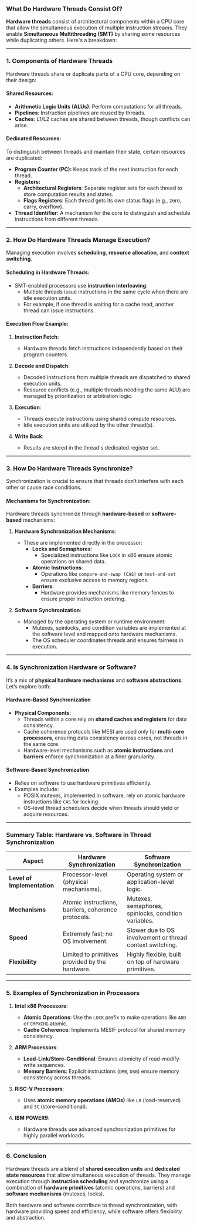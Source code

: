 ### What Do Hardware Threads Consist Of?

**Hardware threads** consist of architectural components within a CPU core that allow the simultaneous execution of multiple instruction streams. They enable **Simultaneous Multithreading (SMT)** by sharing some resources while duplicating others. Here's a breakdown:

---

### 1. **Components of Hardware Threads**

Hardware threads share or duplicate parts of a CPU core, depending on their design:

#### **Shared Resources:**

- **Arithmetic Logic Units (ALUs)**: Perform computations for all threads.
- **Pipelines**: Instruction pipelines are reused by threads.
- **Caches**: L1/L2 caches are shared between threads, though conflicts can arise.

#### **Dedicated Resources:**

To distinguish between threads and maintain their state, certain resources are duplicated:

- **Program Counter (PC):** Keeps track of the next instruction for each thread.
- **Registers:**
    - **Architectural Registers**: Separate register sets for each thread to store computation results and states.
    - **Flags Registers**: Each thread gets its own status flags (e.g., zero, carry, overflow).
- **Thread Identifier:** A mechanism for the core to distinguish and schedule instructions from different threads.

---

### 2. **How Do Hardware Threads Manage Execution?**

Managing execution involves **scheduling**, **resource allocation**, and **context switching**.

#### **Scheduling in Hardware Threads:**

- SMT-enabled processors use **instruction interleaving**:
    - Multiple threads issue instructions in the same cycle when there are idle execution units.
    - For example, if one thread is waiting for a cache read, another thread can issue instructions.

#### **Execution Flow Example:**

1. **Instruction Fetch**:
    
    - Hardware threads fetch instructions independently based on their program counters.
2. **Decode and Dispatch**:
    
    - Decoded instructions from multiple threads are dispatched to shared execution units.
    - Resource conflicts (e.g., multiple threads needing the same ALU) are managed by prioritization or arbitration logic.
3. **Execution**:
    
    - Threads execute instructions using shared compute resources.
    - Idle execution units are utilized by the other thread(s).
4. **Write Back**:
    
    - Results are stored in the thread's dedicated register set.

---

### 3. **How Do Hardware Threads Synchronize?**

Synchronization is crucial to ensure that threads don’t interfere with each other or cause race conditions.

#### **Mechanisms for Synchronization:**

Hardware threads synchronize through **hardware-based** or **software-based** mechanisms:

1. **Hardware Synchronization Mechanisms**:
    
    - These are implemented directly in the processor:
        - **Locks and Semaphores**:
            - Specialized instructions like `LOCK` in x86 ensure atomic operations on shared data.
        - **Atomic Instructions**:
            - Operations like `compare-and-swap (CAS)` or `test-and-set` ensure exclusive access to memory regions.
        - **Barriers**:
            - Hardware provides mechanisms like memory fences to ensure proper instruction ordering.
2. **Software Synchronization**:
    
    - Managed by the operating system or runtime environment:
        - Mutexes, spinlocks, and condition variables are implemented at the software level and mapped onto hardware mechanisms.
        - The OS scheduler coordinates threads and ensures fairness in execution.

---

### 4. **Is Synchronization Hardware or Software?**

It’s a mix of **physical hardware mechanisms** and **software abstractions**. Let’s explore both:

#### **Hardware-Based Synchronization**

*   **Physical Components**:
    *   Threads within a core rely on **shared caches and registers** for data consistency.
    *   Cache coherence protocols like MESI are used only for **multi-core processors**, ensuring data consistency across cores, not threads in the same core.
    *   Hardware-level mechanisms such as **atomic instructions** and **barriers** enforce synchronization at a finer granularity.

#### **Software-Based Synchronization**

- Relies on software to use hardware primitives efficiently.
- Examples include:
    - POSIX mutexes, implemented in software, rely on atomic hardware instructions like `CAS` for locking.
    - OS-level thread schedulers decide when threads should yield or acquire resources.

---

### Summary Table: Hardware vs. Software in Thread Synchronization

|**Aspect**|**Hardware Synchronization**|**Software Synchronization**|
|---|---|---|
|**Level of Implementation**|Processor-level (physical mechanisms).|Operating system or application-level logic.|
|**Mechanisms**|Atomic instructions, barriers, coherence protocols.|Mutexes, semaphores, spinlocks, condition variables.|
|**Speed**|Extremely fast; no OS involvement.|Slower due to OS involvement or thread context switching.|
|**Flexibility**|Limited to primitives provided by the hardware.|Highly flexible, built on top of hardware primitives.|

---

### 5. **Examples of Synchronization in Processors**

1. **Intel x86 Processors**:
    
    - **Atomic Operations**: Use the `LOCK` prefix to make operations like `ADD` or `CMPXCHG` atomic.
    - **Cache Coherence**: Implements MESIF protocol for shared memory consistency.
2. **ARM Processors**:
    
    - **Load-Link/Store-Conditional**: Ensures atomicity of read-modify-write sequences.
    - **Memory Barriers**: Explicit instructions (`DMB`, `DSB`) ensure memory consistency across threads.
3. **RISC-V Processors**:
    
    - Uses **atomic memory operations (AMOs)** like `LR` (load-reserved) and `SC` (store-conditional).
4. **IBM POWER9**:
    
    - Hardware threads use advanced synchronization primitives for highly parallel workloads.

---

### 6. **Conclusion**

Hardware threads are a blend of **shared execution units** and **dedicated state resources** that allow simultaneous execution of threads. They manage execution through **instruction scheduling** and synchronize using a combination of **hardware primitives** (atomic operations, barriers) and **software mechanisms** (mutexes, locks).

Both hardware and software contribute to thread synchronization, with hardware providing speed and efficiency, while software offers flexibility and abstraction.
